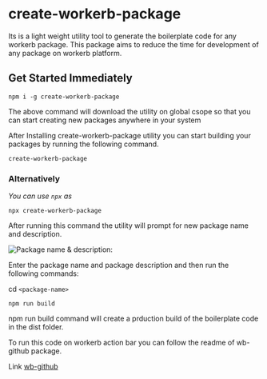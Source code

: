 # create-workerb-package

Its is a light weight utility tool to generate the boilerplate code for any workerb package.
This package aims to reduce the time for development of any package on workerb platform.

## Get Started Immediately

`npm i -g create-workerb-package`

The above command will download the utility on global csope so that you can start creating new packages anywhere in your system

After Installing create-workerb-package utility you can start building your packages by running the following command.

`create-workerb-package`

### Alternatively

_You can use `npx` as_

`npx create-workerb-package`

After running this command the utility will prompt for new package name and description.

![Package name & description:](https://user-images.githubusercontent.com/12980740/107848316-7ff58780-6e18-11eb-8dce-8b7ebac3a8b4.png)

Enter the package name and package description and then run the following commands:

cd `<package-name>`

`npm run build`

npm run build command will create a prduction build of the boilerplate code in the dist folder.

To run this code on workerb action bar you can follow the readme of wb-github package.

Link [wb-github](https://github.com/workerb-io/wb-github)
